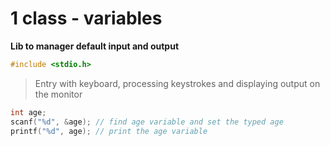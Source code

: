 # 1 class - variables


**Lib to manager default input and output**

```c
#include <stdio.h>
```
> Entry with keyboard, processing keystrokes and displaying output on the monitor


```c
int age;
scanf("%d", &age); // find age variable and set the typed age
printf("%d", age); // print the age variable
```


